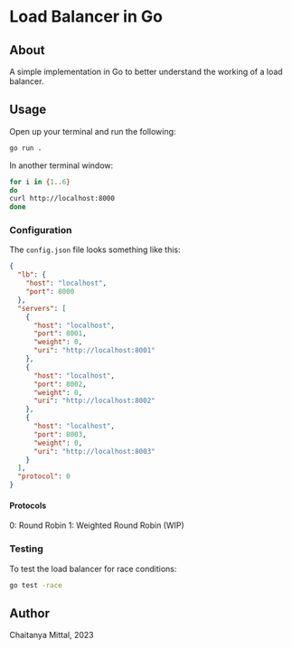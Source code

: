 # Load Balancer in Go

## About
A simple implementation in Go to better understand the working of a load balancer.

## Usage
Open up your terminal and run the following:
```bash
go run .
```

In another terminal window:
```bash
for i in {1..6}
do
curl http://localhost:8000
done
```

### Configuration
The `config.json` file looks something like this:
```json
{
  "lb": {
    "host": "localhost",
    "port": 8000
  },
  "servers": [
    {
      "host": "localhost",
      "port": 8001,
      "weight": 0,
      "uri": "http://localhost:8001"
    },
    {
      "host": "localhost",
      "port": 8002,
      "weight": 0,
      "uri": "http://localhost:8002"
    },
    {
      "host": "localhost",
      "port": 8003,
      "weight": 0,
      "uri": "http://localhost:8003"
    }
  ],
  "protocol": 0
}
```

#### Protocols
0: Round Robin
1: Weighted Round Robin (WIP)

### Testing
To test the load balancer for race conditions:
```bash
go test -race
```

## Author
Chaitanya Mittal, 2023
